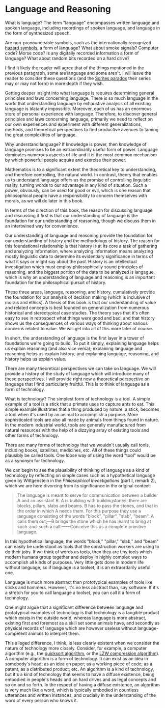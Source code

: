 # Language and Reasoning

What is language? The term "language" encompasses written language and spoken language, including recordings of spoken language, and language in the form of synthesized speech.

Are non-pronounceable symbols, such as the internationally recognized [hazard symbols](https://en.wikipedia.org/wiki/Hazard_symbol), a form of language? What about smoke signals? Computer code? Morse code? Is any digitally recorded information a form of language? What about random bits recorded on a hard drive?

I find it likely the reader will agree that of the things mentioned in the previous paragraph, some are language and some aren't. I will leave the reader to consider these questions (and the [Sorites paradox](https://en.wikipedia.org/wiki/Sorites_paradox) their series may or may not form) in more depth if they wish.

Getting deeper insight into what language is requires determining general principles and laws concerning language. There is so much language in the world that understanding language by exhaustive analysis of all existing language is blatantly impossible. Moreover, each of us has an enormous store of personal experience with language. Therefore, to discover general principles and laws concerning language, primarily we need to reflect on our own experiences and experiment with different generalizations, methods, and theoretical perspectives to find productive avenues to taming the great complexities of language.

Why understand language? If knowledge is power, then knowledge of language promises to be an extraordinarily useful form of power. Language dominates numerous aspects of life and it is the most common mechanism by which powerful people acquire and exercise their power.

Mathematics is to a significant extent the theoretical key to understanding, and therefore controlling, the natural world. In contrast, theory that enables us to understand language offers us the promise of controlling linguistic reality, turning words to our advantage in any kind of situation. Such a power, obviously, can be used for good or evil, which is one reason that philosophical people have a responsibility to concern themselves with morals, as we will do later in this book.

In terms of the direction of this book, the reason for discussing language and discussing it first is that our understanding of language is the foundation for our understanding of reasoning, though we discuss them in an intertwined way for convenience.

Our understanding of language and reasoning provide the foundation for our understanding of history and the methodology of history. The reason for this foundational relationship is that history is at its core a task of gathering and analyzing information, where analyzing information means analyzing mostly linguistic data to determine its evidentiary significance in terms of what it says or might say about the past. History is an intellectual investigation which must employ philosophically sound principles of reasoning, and the biggest portion of the data to be analyzed is langague, which is why an understanding of language and reasoning is an important foundation for the philosophical pursuit of history.

These three areas, language, reasoning, and history, cumulatively provide the foundation for our analysis of decision making (which is inclusive of morals and ethics). A thesis of this book is that our understanding of value and related concepts is best founded on generalization from numerous historical and stereotypical case studies. The theory says that it's often easy to see in retrospect what things were good and bad, and that history shows us the consequences of various ways of thinking about various concerns related to value. We will get into all of this more later of course.

In short, the understanding of language is the first layer in a tower of foundations we're going to build. To put it simply, explaining language helps us explain reasoning (and also vice versa); explaining language and reasoning helps us explain history; and explaining language, reasoning, and history helps us explain value.

There are many theoretical perspectives we can take on language. We will provide a history of the study of language which will introduce many of these perspectives. I will provide right now a theoretical perspective on language that I find particularly fruitful. This is to think of language as a form of technology.

What is technology? The simplest form of technology is a tool. A simple example of a tool is a stick that a primate uses to capture ants to eat. This simple example illustrates that a thing produced by nature, a stick, becomes a tool when it's used by an animal to accomplish a purpose. More sophisticated tools are also all made by animals from things found in nature. In the modern industrial world, tools are generally manufactured from natural resources with the help of a dizzying array of existing tools and other forms of technology.

There are many forms of technology that we wouldn't usually call tools, including books, satellites, medicines, etc. All of these things could plausibly be called tools. One loose way of using the word "tool" would be as a synonym for technology.

We can begin to see the plausibility of thinking of language as a kind of technology by reflecting on simple cases such as a hypothetical language given by Wittgenstein in the *Philosophical Investigations* (part I, remark 2), which we are here divorcing from its significance in the original context:

> The language is meant to serve for communication between a builder A and an assistant B. A is building with buildingstones: there are blocks, pillars, slabs and beams. B has to pass the stones, and that in the order in which A needs them. For this purpose they use a language consisting of the words "block", "pillar", "slab", "beam". A calls them out;—B brings the stone which he has learnt to bring at such-and-such a call.——Conceive this as a complete primitive language.

In this hypothetical language, the words "block," "pillar," "slab," and "beam" can easily be understood as tools that the construction workers are using to do their jobs. If we think of words as tools, then they are tiny tools which modern humans group together and deploy in highly complex ways to accomplish all kinds of purposes. Very little gets done in modern life without language, so if language is a toolset, it is an extraordarily useful one.

Language is much more abstract than prototypical examples of tools like sticks and hammers. However, it's no less abstract than, say software. If it's a stretch for you to call language a toolset, you can call it a form of technology.

One might argue that a significant difference between language and prototypical examples of technology is that technology is a tangible product which exists in the outside world, whereas language is more abstract, existing first and foremost as a skill set some animals have, and secondly as physical records of language which are however useless without language-competent animals to interpret them.

This alleged difference, I think, is less clearly existent when we consider the nature of technology more closely. Consider, for example, a computer algorithm (e.g., the [quicksort algorithm](https://www.youtube.com/watch?v=8hHWpuAPBHo), or the [LZW compression algorithm](https://en.wikipedia.org/wiki/Lempel%E2%80%93Ziv%E2%80%93Welch)). A computer algorithm is a form of technology. It can exist as an idea in somebody's head; as an idea on paper; as a working piece of code; as a patent; as a distributed product; etc. An algorithm is a kind of technology, but it's a kind of technology that seems to have a diffuse existence, being embodied in people's heads and on hard drives and as legal concepts and so on and so forth. In the respect of having a diffuse existence, an algorithm is very much like a word, which is typically embodied in countless utterances and written instances, and crucially in the understanding of the word of every person who knows it.
